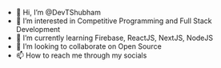 - 👋 Hi, I’m @DevTShubham
- 👀 I’m interested in Competitive Programming and Full Stack Development
- 🌱 I’m currently learning Firebase, ReactJS, NextJS, NodeJS
- 💞️ I’m looking to collaborate on Open Source
- 📫 How to reach me through my socials

<!---
DevTShubham/DevTShubham is a ✨ special ✨ repository because its `README.md` (this file) appears on your GitHub profile.
You can click the Preview link to take a look at your changes.
--->
